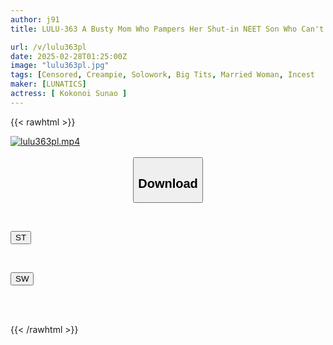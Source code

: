 ```yaml
---
author: j91
title: LULU-363 A Busty Mom Who Pampers Her Shut-in NEET Son Who Can't Get Away From His Breasts With Baby Talk And Gives Him A Handjob While Breastfeeding Him - Kui Sunao

url: /v/lulu363pl
date: 2025-02-28T01:25:00Z
image: "lulu363pl.jpg"
tags: [Censored, Creampie, Solowork, Big Tits, Married Woman, Incest	]
maker: [LUNATICS]
actress: [ Kokonoi Sunao ]
---
```



{{< rawhtml >}}

<div class="video" data-videoid="J0gDLLVBM8ijvz0">
    <a href="javascript:;">
        <img src="/v/lulu363pl/lulu363pl.jpg" width="WIDTH" height="HEIGHT" alt="lulu363pl.mp4" loading="lazy">
    </a>
</div>

<script type="text/javascript" src="https://j91.asia/asset/on-demand-st.js"></script>

<br>
  <link rel="stylesheet" href="https://j91.asia/asset/bs5.css">
  
  <center>
  <button class="btn btn-primary" type="button" data-bs-toggle="collapse" data-bs-target=".multi-collapse" aria-expanded="false" aria-controls="multiCollapseExample1 multiCollapseExample2"><h2>Download</h2></button></center>
</p>
<div class="row">
  <div class="col">
    <div class="collapse multi-collapse" id="multiCollapseExample1">
      <div class="card card-body">
	      	      <br>
<div class="buttons">  
<p><a href="/v/lulu363pl/st.html" target="_blank"><button class="btn-hover color-3"><i class="fa fa-download"></i> ST</button></a></p></div>
    </div>
  </div>
</div>
  <div class="col">
    <div class="collapse multi-collapse" id="multiCollapseExample2">
      <div class="card card-body">
	      <br>
<div class="buttons">
<p><a href="/v/lulu363pl/sw.html" target="_blank"><button class="btn-hover color-2"><i class="fa fa-download"></i> SW</button></a></p></div>
<br><br>
      </div>
    </div>
  </div>
</div>

{{< /rawhtml >}}
